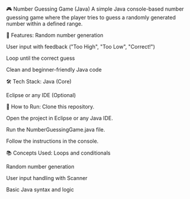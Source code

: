 🎮 Number Guessing Game (Java)
A simple Java console-based number guessing game where the player tries to guess a randomly generated number within a defined range.

🧠 Features:
Random number generation

User input with feedback ("Too High", "Too Low", "Correct!")

Loop until the correct guess

Clean and beginner-friendly Java code

🛠️ Tech Stack:
Java (Core)

Eclipse or any IDE (Optional)

🚀 How to Run:
Clone this repository.

Open the project in Eclipse or any Java IDE.

Run the NumberGuessingGame.java file.

Follow the instructions in the console.

📚 Concepts Used:
Loops and conditionals

Random number generation

User input handling with Scanner

Basic Java syntax and logic
